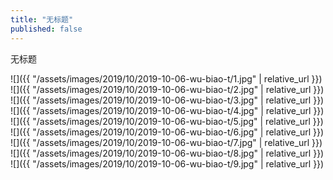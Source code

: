 ```yaml
---
title: "无标题"
published: false
---
```

无标题



![]({{ "/assets/images/2019/10/2019-10-06-wu-biao-t/1.jpg" | relative_url }})
![]({{ "/assets/images/2019/10/2019-10-06-wu-biao-t/2.jpg" | relative_url }})
![]({{ "/assets/images/2019/10/2019-10-06-wu-biao-t/3.jpg" | relative_url }})
![]({{ "/assets/images/2019/10/2019-10-06-wu-biao-t/4.jpg" | relative_url }})
![]({{ "/assets/images/2019/10/2019-10-06-wu-biao-t/5.jpg" | relative_url }})
![]({{ "/assets/images/2019/10/2019-10-06-wu-biao-t/6.jpg" | relative_url }})
![]({{ "/assets/images/2019/10/2019-10-06-wu-biao-t/7.jpg" | relative_url }})
![]({{ "/assets/images/2019/10/2019-10-06-wu-biao-t/8.jpg" | relative_url }})
![]({{ "/assets/images/2019/10/2019-10-06-wu-biao-t/9.jpg" | relative_url }})
